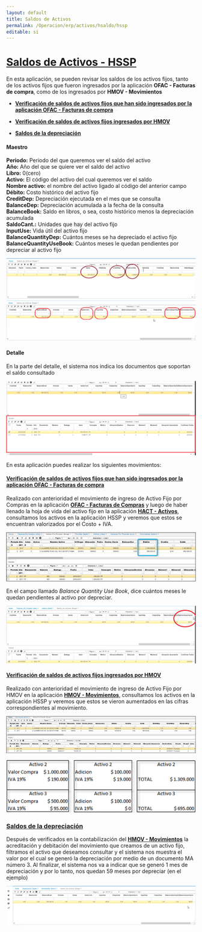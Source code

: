 ```yaml
---
layout: default
title: Saldos de Activos
permalink: /Operacion/erp/activos/hsaldo/hssp
editable: si
---
```


# [**Saldos de Activos - HSSP**](http://docs.oasiscom.com/Operacion/erp/activos/hsaldo/hssp#saldos-de-activos-hssp)  

En esta aplicación, se pueden revisar los saldos de los activos fijos, tanto de los activos fijos que fueron ingresados por la aplicación **OFAC - Facturas de compra**, como de los ingresados por **HMOV - Movimientos**  
 
 * [**Verificación de saldos de activos fijos que han sido ingresados por la aplicación OFAC - Facturas de compra**](http://docs.oasiscom.com/Operacion/erp/activos/hsaldo/hssp#verificacion-de-saldos-de-activos-fijos-que-han-sido-ingresados-por-la-aplicacion-ofac-facturas-de-compra)  

* [**Verificación de saldos de activos fijos ingresados por HMOV**](http://docs.oasiscom.com/Operacion/erp/activos/hsaldo/hssp#verificación-de-saldos-de-activos-fijos-ingresados-por-hmov)  

* [**Saldos de la depreciación**](http://docs.oasiscom.com/Operacion/erp/activos/hsaldo/hssp#saldos-de-la-depreciacion)  


####  **Maestro**

**Periodo:**  Periodo del que queremos ver el saldo del activo  
**Año:**  Año del que se quiere ver el saldo del activo    
**Libro:**  0(cero)  
**Activo:** El código del activo del cual queremos ver el saldo  
**Nombre activo:**  el nombre del activo ligado al código del anterior campo  
**Débito:** Costo histórico del activo fijo  
**CreditDep:**  Depreciación ejecutada en el mes que se consulta  
**BalanceDep:** Depreciación acumulada a la fecha de la consulta  
**BalanceBook:** Saldo en libros, o sea, costo histórico menos la depreciación acumulada  
**SaldoCant.:**  Unidades que hay del activo fijo  
**InputUse:** Vida útil del activo fijo  
**BalanceQuantityDep:** Cuántos meses se ha depreciado el activo fijo  
**BalanceQuantityUseBook:** Cuántos meses le quedan pendientes por depreciar al activo fijo  

![](hssp5.png)  
![](hssp6.png) 

####  **Detalle** 

En la parte del detalle, el sistema nos indica los documentos que soportan el saldo consultado  

![](hssp7.png)  

En esta aplicación puedes realizar los siguientes movimientos:

#### [**Verificación de saldos de activos fijos que han sido ingresados por la aplicación OFAC - Facturas de compra**](http://docs.oasiscom.com/Operacion/erp/activos/hsaldo/hssp#verificacion-de-saldos-de-activos-fijos-que-han-sido-ingresados-por-la-aplicacion-ofac-facturas-de-compra)
  
Realizado con anterioridad el movimiento de ingreso de Activo Fijo por Compras en la aplicación [**OFAC - Facturas de Compras**](http://docs.oasiscom.com/Operacion/scm/compras/ofactura/ofac) y luego de haber llenado la hoja de vida del activo fijo en la aplicación [**HACT - Activos**](http://docs.oasiscom.com/Operacion/erp/activos/hbasica/hact), consultamos los activos en la aplicación HSSP y veremos que estos se encuentran valorizados por el Costo + IVA.

![](hssp.png)

En el campo llamado _Balance Quantity Use Book_, dice cuántos meses le quedan pendientes al activo por depreciar.  

![](hssp3.png)  

#### [Verificación de saldos de activos fijos ingresados por HMOV](http://docs.oasiscom.com/Operacion/erp/activos/hsaldo/hssp#verificación-de-saldos-de-activos-fijos-ingresados-por-hmov)

Realizado con anterioridad el movimiento de ingreso de Activo Fijo por HMOV en la aplicación [**HMOV - Movimientos**](http://docs.oasiscom.com/Operacion/erp/activos/hmovimient/hmov#manejo-de-iva-en-activos-fijos), consultamos los activos en la aplicación HSSP y veremos que estos se vieron aumentados en las cifras correspondientes al movimiento.

![](hssp1.png)

![](hssp2.png)  

### [**Saldos de la depreciación**](http://docs.oasiscom.com/Operacion/erp/activos/hsaldo/hssp#saldos-de-la-depreciacion)  

Después de verificados en la contabilización del [**HMOV - Movimientos**](http://docs.oasiscom.com/Operacion/erp/activos/hmovimient/hmov#movimiento-de-depreciaci%C3%B3n-de-un-activo-fijo) la acreditación y debitación del movimiento que creamos de un activo fijo, filtramos el activo que deseamos consultar y el sistema nos muestra el valor por el cual se generó la depreciación por medio de un documento MA número 3.  Al finalizar, el sistema nos va a indicar que se generó 1 mes de depreciación y por lo tanto, nos quedan 59 meses por depreciar (en el ejemplo)  

![](hssp4.png)




